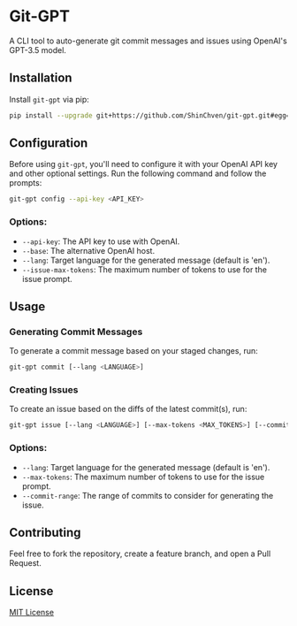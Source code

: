 # Git-GPT

A CLI tool to auto-generate git commit messages and issues using OpenAI's GPT-3.5 model.

## Installation

Install `git-gpt` via pip:

```bash
pip install --upgrade git+https://github.com/ShinChven/git-gpt.git#egg=git-gpt
```

## Configuration

Before using `git-gpt`, you'll need to configure it with your OpenAI API key and other optional settings. Run the following command and follow the prompts:

```bash
git-gpt config --api-key <API_KEY>
```

### Options:
- `--api-key`: The API key to use with OpenAI.
- `--base`: The alternative OpenAI host.
- `--lang`: Target language for the generated message (default is 'en').
- `--issue-max-tokens`: The maximum number of tokens to use for the issue prompt.

## Usage

### Generating Commit Messages

To generate a commit message based on your staged changes, run:

```bash
git-gpt commit [--lang <LANGUAGE>]
```

### Creating Issues

To create an issue based on the diffs of the latest commit(s), run:

```bash
git-gpt issue [--lang <LANGUAGE>] [--max-tokens <MAX_TOKENS>] [--commit-range <COMMIT_RANGE>]
```

### Options:
- `--lang`: Target language for the generated message (default is 'en').
- `--max-tokens`: The maximum number of tokens to use for the issue prompt.
- `--commit-range`: The range of commits to consider for generating the issue.

## Contributing

Feel free to fork the repository, create a feature branch, and open a Pull Request.

## License

[MIT License](LICENSE)
